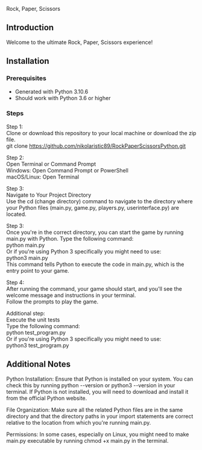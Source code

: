 Rock, Paper, Scissors 

## Introduction

Welcome to the ultimate Rock, Paper, Scissors experience! 

## Installation

### Prerequisites

- Generated with Python 3.10.6
- Should work with Python 3.6 or higher

### Steps

Step 1: <br />
Clone or download this repository to your local machine or download the zip file. <br />
git clone https://github.com/nikolaristic89/RockPaperScissorsPython.git
   
Step 2: <br />
Open Terminal or Command Prompt <br />
Windows: Open Command Prompt or PowerShell <br />
macOS/Linux: Open Terminal 

Step 3: <br />
Navigate to Your Project Directory <br />
Use the cd (change directory) command to navigate to the directory where your Python files (main.py, game.py, players.py, userinterface.py) are located. 

Step 3: <br />
Once you're in the correct directory, you can start the game by running main.py with Python. Type the following command:<br />
python main.py<br />
Or if you're using Python 3 specifically you might need to use:<br />
python3 main.py<br />
This command tells Python to execute the code in main.py, which is the entry point to your game.

Step 4: <br />
After running the command, your game should start, and you'll see the welcome message and instructions in your terminal. <br />
Follow the prompts to play the game.

Additional step:<br />
Execute the unit tests <br />
Type the following command:<br />
python test_program.py<br />
Or if you're using Python 3 specifically you might need to use:<br />
python3 test_program.py

## Additional Notes<br />
Python Installation: Ensure that Python is installed on your system. You can check this by running python --version or python3 --version in your terminal. If Python is not installed, you will need to download and install it from the official Python website.

File Organization: Make sure all the related Python files are in the same directory and that the directory paths in your import statements are correct relative to the location from which you're running main.py.

Permissions: In some cases, especially on Linux, you might need to make main.py executable by running chmod +x main.py in the terminal.
